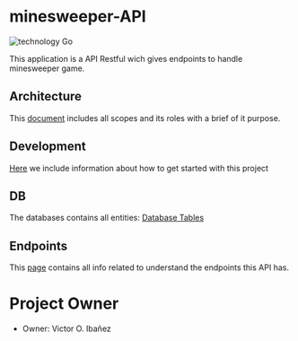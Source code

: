 # minesweeper-API
![technology Go](https://img.shields.io/badge/go-1.16+-blue.svg)

This application is a API Restful wich gives endpoints to handle minesweeper game.

## Architecture 
This [document](docs/guide/ARCHITECTURE.md) includes all scopes and its roles with a brief of it purpose.

## Development
[Here](docs/guide/DEVELOPMENT.md) we include information about how to get started with this project


## DB
The databases contains all entities: [Database Tables](docs/guide/database.md)
 
## Endpoints 
This [page](docs/guide/endpoints.md) contains all info related to understand the endpoints this API has.

# Project Owner
- Owner: Victor O. Ibañez
